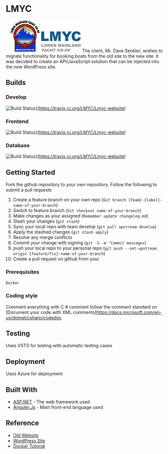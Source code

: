 # LMYC
![LMYC Logo](/images/logo.png)
The client, Mr. Dave Senkler, wishes to migrate functionality for booking boats from the old site to the new site. it was decided to create
an API/JavaScript solution that can be injected into the new WordPress site.

## Builds

### Develop
![Build Status](https://travis-ci.org/LMYC/Lmyc-website.svg?branch=develop)](https://travis-ci.org/LMYC/Lmyc-website)

### Frontend
![Build Status](https://travis-ci.org/LMYC/Lmyc-website.svg?branch=frontend-develop)](https://travis-ci.org/LMYC/Lmyc-website)

### Database
![Build Status](https://travis-ci.org/LMYC/Lmyc-website.svg?branch=database-develop)](https://travis-ci.org/LMYC/Lmyc-website)

## Getting Started

Fork the github repository to your own repository.
Follow the following to submit a pull requests
1. Create a feature branch on your own repo (`Git branch {Team}-{label}-name-of-your-branch`)
2. Switch to feature branch (`Git checkout name-of-your-branch`)
3. Make changes as your assigned (`Remember update changelog.md`)
4. Stash your changes (`git stash`)
5. Sync your local repo with team develop (`git pull upstream develop`)
6. Apply the stashed changes (`git stash apply`)
7. Resolve any merge conflicts
8. Commit your change with signing (`git -S -m "Commit messages`)
9. push your local repo to your personal repo (`git push --set-upstream origin {feature/fix}-name-of-your-branch`)
10. Create a pull request on github from your

### Prerequisites
```
Docker
```

### Coding style

Comment everything with C # comment
follow the comment standard on [Document your code with XML comments]https://docs.microsoft.com/en-us/dotnet/csharp/codedoc

## Testing

Uses VSTS for testing with automatic testing cases

## Deployment

Uses Azure for deployment

## Built With

* [ASP.NET](https://www.asp.net/) - The web framework used
* [Anguler.Js](https://angular.io/) - Main front-end language used

## Reference

* [Old Website](http://www.lmyc.ca/)
* [WordPress Site](http://www.sailwhiterock.com/)
* [Docker Tutorial](https://docs.docker.com/get-started/#test-docker-version)

